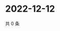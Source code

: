 # 2022-12-12

共 0 条

<!-- BEGIN WEIBO -->
<!-- 最后更新时间 Mon Dec 12 2022 07:13:56 GMT+0800 (China Standard Time) -->

<!-- END WEIBO -->
